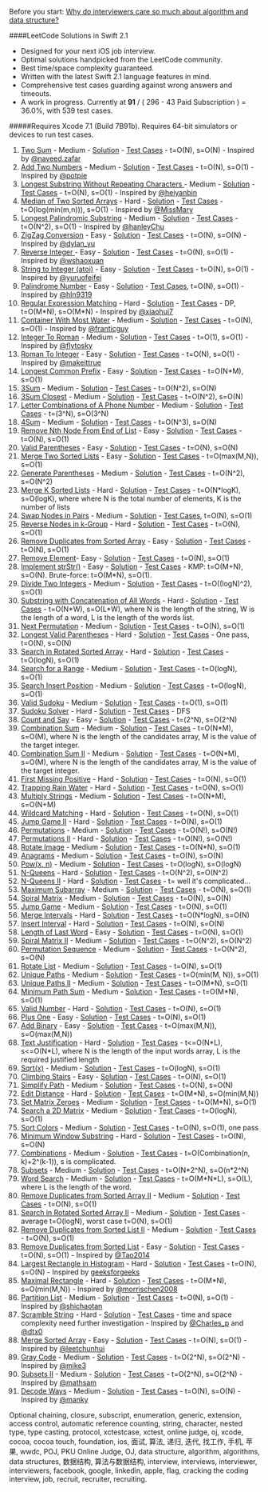 Before you start: [Why do interviewers care so much about algorithm and data structure?](https://www.quora.com/Why-do-interviewers-care-so-much-about-algorithm-and-data-structure)

####LeetCode Solutions in Swift 2.1
* Designed for your next iOS job interview.
* Optimal solutions handpicked from the LeetCode community.
* Best time/space complexity guaranteed.
* Written with the latest Swift 2.1 language features in mind.
* Comprehensive test cases guarding against wrong answers and timeouts.
* A work in progress. Currently at **91** / ( 296 - 43 Paid Subscription ) = 36.0%, with 539 test cases.

#####Requires Xcode 7.1 (Build 7B91b). Requires 64-bit simulators or devices to run test cases.

1. [Two Sum](https://oj.leetcode.com/problems/two-sum/) - Medium - [Solution](./Solutions/Solutions/Medium/Medium_001_Two_Sum.swift) - [Test Cases](./Solutions/SolutionsTests/Medium/Medium_001_Two_Sum_Test.swift) - t=O(N), s=O(N) - Inspired by [@naveed.zafar](https://leetcode.com/discuss/10947/accepted-c-o-n-solution)
2. [Add Two Numbers](https://oj.leetcode.com/problems/add-two-numbers/) - Medium - [Solution](./Solutions/Solutions/Medium/Medium_002_Add_Two_Numbers.swift) - [Test Cases](./Solutions/SolutionsTests/Medium/Medium_002_Add_Two_Numbers_Test.swift) - t=O(N), s=O(1) - Inspired by [@potpie](https://leetcode.com/discuss/2308/is-this-algorithm-optimal-or-what)
3. [Longest Substring Without Repeating Characters ](https://oj.leetcode.com/problems/longest-substring-without-repeating-characters/) - Medium - [Solution](./Solutions/Solutions/Medium/Medium_003_Longest_Substring_Without_Repeating_Characters.swift) - [Test Cases](./Solutions/SolutionsTests/Medium/Medium_003_Longest_Substring_Without_Repeating_Characters_Test.swift) - t=O(N), s=O(1) - Inspired by [@heiyanbin](https://leetcode.com/discuss/6168/my-o-n-solution)
4. [Median of Two Sorted Arrays](https://oj.leetcode.com/problems/median-of-two-sorted-arrays/) - Hard - [Solution](./Solutions/Solutions/Hard/Hard_004_Median_Of_Two_Sorted_Arrays.swift) - [Test Cases](./Solutions/SolutionsTests/Hard/Hard_004_Median_Of_Two_Sorted_Arrays_Test.swift) - t=O(log(min(m,n))), s=O(1) - Inspired by [@MissMary](https://leetcode.com/discuss/15790/share-my-o-log-min-m-n-solution-with-explanation)
5. [Longest Palindromic Substring](https://oj.leetcode.com/problems/longest-palindromic-substring/) - Medium - [Solution](./Solutions/Solutions/Medium/Medium_005_Longest_Palindromic_Substring.swift) - [Test Cases](./Solutions/SolutionsTests/Medium/Medium_005_Longest_Palindromic_Substring_Test.swift) - t=O(N^2), s=O(1) - Inspired by [@hanleyChu](https://leetcode.com/discuss/9948/a-very-brief-o-n-time-o-1-space-solution-ac)
6. [ZigZag Conversion](https://oj.leetcode.com/problems/zigzag-conversion/) - Easy - [Solution](./Solutions/Solutions/Easy/Easy_006_ZigZag_Conversion.swift) - [Test Cases](./Solutions/SolutionsTests/Easy/Easy_006_ZigZag_Conversion_Test.swift) - t=O(N), s=O(N) - Inspired by [@dylan_yu](https://leetcode.com/discuss/10493/easy-to-understand-java-solution)
7. [Reverse Integer ](https://oj.leetcode.com/problems/reverse-integer/) - Easy - [Solution](./Solutions/Solutions/Easy/Easy_007_Reverse_Integer.swift) - [Test Cases](./Solutions/SolutionsTests/Easy/Easy_007_Reverse_Integer_Test.swift) - t=O(N), s=O(1) - Inspired by [@wshaoxuan](https://oj.leetcode.com/discuss/120/how-do-we-handle-the-overflow-case)
8. [String to Integer (atoi)](https://oj.leetcode.com/problems/string-to-integer-atoi/) - Easy - [Solution](./Solutions/Solutions/Easy/Easy_008_String_to_Integer_atoi.swift) - [Test Cases](./Solutions/SolutionsTests/Easy/Easy_008_String_to_Integer_atoi_Test.swift) - t=O(N), s=O(1) - Inspired by [@yuruofeifei](https://leetcode.com/discuss/8886/my-simple-solution)
9. [Palindrome Number](https://oj.leetcode.com/problems/palindrome-number/) - Easy - [Solution](./Solutions/Solutions/Easy/Easy_009_Palindrome_Number.swift) - [Test Cases](./Solutions/SolutionsTests/Easy/Easy_009_Palindrome_Number_Test.swift), t=O(N), s=O(1) - Inspired by [@hln9319](https://leetcode.com/discuss/12693/neat-ac-java-code-o-n-time-complexity)
10. [Regular Expression Matching](https://oj.leetcode.com/problems/regular-expression-matching/) - Hard - [Solution](./Solutions/Solutions/Hard/Hard_010_Regular_Expression_Matching.swift) - [Test Cases](./Solutions/SolutionsTests/Hard/Hard_010_Regular_Expression_Matching_Test.swift) - DP, t=O(M\*N), s=O(M\*N) - Inspired by [@xiaohui7](https://leetcode.com/discuss/18970/concise-recursive-and-dp-solutions-with-full-explanation-in)
11. [Container With Most Water](https://leetcode.com/problems/container-with-most-water/) - Medium - [Solution](./Solutions/Solutions/Medium/Medium_011_Container_With_Most_Water.swift) - [Test Cases](./Solutions/SolutionsTests/Medium/Medium_011_Container_With_Most_Water_Test.swift) - t=O(N), s=O(1) - Inspired by [@franticguy](https://leetcode.com/discuss/14610/very-simple-o-n-solution)
12. [Integer To Roman](https://leetcode.com/problems/integer-to-roman/) - Medium - [Solution](./Solutions/Solutions/Medium/Medium_012_Integer_To_Roman.swift) - [Test Cases](./Solutions/SolutionsTests/Medium/Medium_012_Integer_To_Roman_Test.swift) - t=O(1), s=O(1) - Inspired by [@flytosky](https://leetcode.com/discuss/1208/how-to-improve-code)
13. [Roman To Integer](https://leetcode.com/problems/roman-to-integer/) - Easy - [Solution](./Solutions/Solutions/Easy/Easy_013_Roman_To_Integer.swift) - [Test Cases](./Solutions/SolutionsTests/Easy/Easy_013_Roman_To_Integer_Test.swift) - t=O(N), s=O(1) - Inspired by [@makeittrue](https://leetcode.com/discuss/2369/solution-for-this-question-but-dont-know-there-any-easier-way)
14. [Longest Common Prefix](https://leetcode.com/problems/longest-common-prefix/) - Easy - [Solution](./Solutions/Solutions/Easy/Easy_014_Longest_Common_Prefix.swift) - [Test Cases](./Solutions/SolutionsTests/Easy/Easy_014_Longest_Common_Prefix_Test.swift) - t=O(N\*M), s=O(1)
15. [3Sum](https://leetcode.com/problems/3sum/) - Medium - [Solution](./Solutions/Solutions/Medium/Medium_015_3Sum.swift) - [Test Cases](./Solutions/SolutionsTests/Medium/Medium_015_3Sum_Test.swift) - t=O(N^2), s=O(N)
16. [3Sum Closest](https://leetcode.com/problems/3sum-closest/) - Medium - [Solution](./Solutions/Solutions/Medium/Medium_016_3Sum_Closest.swift) - [Test Cases](./Solutions/SolutionsTests/Medium/Medium_016_3Sum_Closest_Test.swift) - t=O(N^2), s=O(N)
17. [Letter Combinations of A Phone Number](https://leetcode.com/problems/letter-combinations-of-a-phone-number/) - Medium - [Solution](./Solutions/Solutions/Medium/Medium_017_Letter_Combinations_Of_A_Phone_Number.swift) - [Test Cases](./Solutions/SolutionsTests/Medium/Medium_017_Letter_Combinations_Of_A_Phone_Number_Test.swift) - t=(3^N), s=O(3^N)
18. [4Sum](https://leetcode.com/problems/4sum/) - Medium - [Solution](./Solutions/Solutions/Medium/Medium_018_4Sum.swift) - [Test Cases](./Solutions/SolutionsTests/Medium/Medium_018_4Sum_Test.swift) - t=O(N^3), s=O(N)
19. [Remove Nth Node From End of List](https://leetcode.com/problems/remove-nth-node-from-end-of-list/) - Easy - [Solution](./Solutions/Solutions/Easy/Easy_019_Remove_Nth_Node_From_End_Of_List.swift) - [Test Cases](./Solutions/SolutionsTests/Easy/Easy_019_Remove_Nth_Node_From_End_Of_List_Test.swift) - t=O(N), s=O(1)
20. [Valid Parentheses](https://leetcode.com/problems/valid-parentheses/) - Easy - [Solution](./Solutions/Solutions/Easy/Easy_020_Valid_Parentheses.swift) - [Test Cases](./Solutions/SolutionsTests/Easy/Easy_020_Valid_Parentheses_Test.swift) - t=O(N), s=O(N)
21. [Merge Two Sorted Lists](https://leetcode.com/problems/merge-two-sorted-lists/) - Easy - [Solution](./Solutions/Solutions/Easy/Easy_021_Merge_Two_Sorted_Lists.swift) - [Test Cases](./Solutions/SolutionsTests/Easy/Easy_021_Merge_Two_Sorted_Lists_Test.swift) - t=O(max(M,N)), s=O(1)
22. [Generate Parentheses](https://leetcode.com/problems/generate-parentheses/) - Medium - [Solution](./Solutions/Solutions/Medium/Medium_022_Generate_Parentheses.swift) - [Test Cases](./Solutions/SolutionsTests/Medium/Medium_022_Generate_Parentheses_Test.swift) - t=O(N^2), s=O(N^2)
23. [Merge K Sorted Lists](https://leetcode.com/problems/merge-k-sorted-lists/) - Hard - [Solution](./Solutions/Solutions/Hard/Hard_023_Merge_K_Sorted_Lists.swift) - [Test Cases](./Solutions/SolutionsTests/Hard/Hard_023_Merge_K_Sorted_Lists_Test.swift) - t=O(N\*logK), s=O(logK), where where N is the total number of elements, K is the number of lists
24. [Swap Nodes in Pairs](https://leetcode.com/problems/swap-nodes-in-pairs/) - Medium - [Solution](./Solutions/Solutions/Medium/Medium_024_Swap_Nodes_In_Pairs.swift) - [Test Cases](./Solutions/SolutionsTests/Medium/Medium_024_Swap_Nodes_In_Pairs_Test.swift), t=O(N), s=O(1)
25. [Reverse Nodes in k-Group](https://leetcode.com/problems/reverse-nodes-in-k-group/) - Hard - [Solution](./Solutions/Solutions/Hard/Hard_025_Reverse_Nodes_In_K_Group.swift) - [Test Cases](./Solutions/SolutionsTests/Hard/Hard_025_Reverse_Nodes_In_K_Group_Test.swift) - t=O(N), s=O(1)
26. [Remove Duplicates from Sorted Array](https://leetcode.com/problems/remove-duplicates-from-sorted-array/) - Easy - [Solution](./Solutions/Solutions/Easy/Easy_026_Remove_Duplicates_from_Sorted_Array.swift) - [Test Cases](./Solutions/SolutionsTests/Easy/Easy_026_Remove_Duplicates_from_Sorted_Array_Test.swift) - t=O(N), s=O(1)
27. [Remove Element](https://leetcode.com/problems/remove-element/)- Easy - [Solution](./Solutions/Solutions/Easy/Easy_027_Remove_Element.swift) - [Test Cases](./Solutions/SolutionsTests/Easy/Easy_027_Remove_Element_Test.swift) - t=O(N), s=O(1)
28. [Implement strStr()](https://leetcode.com/problems/implement-strstr/) - Easy - [Solution](./Solutions/Solutions/Easy/Easy_028_Implement_StrStr.swift) - [Test Cases](./Solutions/SolutionsTests/Easy/Easy_028_Implement_StrStr_Test.swift) - KMP: t=O(M+N), s=O(N). Brute-force: t=O(M\*N), s=O(1).
29. [Divide Two Integers](https://leetcode.com/problems/divide-two-integers/) - Medium - [Solution](./Solutions/Solutions/Medium/Medium_029_Divide_Two_Integers.swift) - [Test Cases](./Solutions/SolutionsTests/Medium/Medium_029_Divide_Two_Integers_Test.swift) - t=O((logN)^2), s=O(1)
30. [Substring with Concatenation of All Words](https://leetcode.com/problems/substring-with-concatenation-of-all-words/) - Hard - [Solution](./Solutions/Solutions/Hard/Hard_030_Substring_With_Concatenation_Of_All_Words.swift) - [Test Cases](./Solutions/SolutionsTests/Hard/Hard_030_Substring_With_Concatenation_Of_All_Words_Test.swift) - t=O(N\*W), s=O(L\*W), where N is the length of the string, W is the length of a word, L is the length of the words list.
31. [Next Permutation](https://leetcode.com/problems/next-permutation/) - Medium - [Solution](./Solutions/Solutions/Medium/Medium_031_Next_Permutation.swift) - [Test Cases](./Solutions/SolutionsTests/Medium/Medium_031_Next_Permutation_Test.swift) - t=O(N), s=O(1)
32. [Longest Valid Parentheses](https://leetcode.com/problems/longest-valid-parentheses/) - Hard - [Solution](./Solutions/Solutions/Hard/Hard_032_Longest_Valid_Parentheses.swift) - [Test Cases](./Solutions/SolutionsTests/Hard/Hard_032_Longest_Valid_Parentheses_Test.swift) - One pass, t=O(N), s=O(N)
33. [Search in Rotated Sorted Array](https://leetcode.com/problems/search-in-rotated-sorted-array/) - Hard - [Solution](./Solutions/Solutions/Hard/Hard_033_Search_In_Rotated_Sorted_Array.swift) - [Test Cases](./Solutions/SolutionsTests/Hard/Hard_033_Search_In_Rotated_Sorted_Array_Test.swift) - t=O(logN), s=O(1)
34. [Search for a Range](https://leetcode.com/problems/search-for-a-range/) - Medium - [Solution](./Solutions/Solutions/Medium/Medium_034_Search_For_A_Range.swift) - [Test Cases](./Solutions/SolutionsTests/Medium/Medium_034_Search_For_A_Range_Test.swift) - t=O(logN), s=O(1)
35. [Search Insert Position](https://leetcode.com/problems/search-insert-position/) - Medium - [Solution](./Solutions/Solutions/Medium/Medium_035_Search_Insert_Position.swift) - [Test Cases](./Solutions/SolutionsTests/Medium/Medium_035_Search_Insert_Position_Test.swift) - t=O(logN), s=O(1)
36. [Valid Sudoku](https://leetcode.com/problems/valid-sudoku/) - Medium - [Solution](./Solutions/Solutions/Easy/Easy_036_Valid_Sudoku.swift) - [Test Cases](./Solutions/SolutionsTests/Easy/Easy_036_Valid_Sudoku_Test.swift) - t=O(1), s=O(1)
37. [Sudoku Solver](https://leetcode.com/problems/sudoku-solver/) - Hard - [Solution](./Solutions/Solutions/Hard/Hard_037_Sudoku_Solver.swift) - [Test Cases](./Solutions/SolutionsTests/Hard/Hard_037_Sudoku_Solver_Test.swift) - DFS
38. [Count and Say](https://leetcode.com/problems/count-and-say/) - Easy - [Solution](./Solutions/Solutions/Easy/Easy_038_Count_And_Say.swift) - [Test Cases](./Solutions/SolutionsTests/Easy/Easy_038_Count_And_Say_Test.swift) - t=(2^N), s=O(2^N)
39. [Combination Sum](https://leetcode.com/problems/combination-sum/) - Medium - [Solution](./Solutions/Solutions/Medium/Medium_039_Combination_Sum.swift) - [Test Cases](./Solutions/SolutionsTests/Medium/Medium_039_Combination_Sum_Test.swift) - t=O(N*M), s=O(M), where N is the length of the candidates array, M is the value of the target integer.
40. [Combination Sum II](https://leetcode.com/problems/combination-sum-ii/) - Medium - [Solution](./Solutions/Solutions/Medium/Medium_040_Combination_Sum_II.swift) - [Test Cases](./Solutions/SolutionsTests/Medium/Medium_040_Combination_Sum_II_Test.swift) - t=O(N*M), s=O(M), where N is the length of the candidates array, M is the value of the target integer.
41. [First Missing Positive](https://leetcode.com/problems/first-missing-positive/) - Hard - [Solution](./Solutions/Solutions/Hard/Hard_041_First_Missing_Positive.swift) - [Test Cases](./Solutions/SolutionsTests/Hard/Hard_041_First_Missing_Positive_Test.swift) - t=O(N), s=O(1)
42. [Trapping Rain Water](https://leetcode.com/problems/trapping-rain-water/) - Hard - [Solution](./Solutions/Solutions/Hard/Hard_042_Trapping_Rain_Water.swift) - [Test Cases](./Solutions/SolutionsTests/Hard/Hard_042_Trapping_Rain_Water_Test.swift) - t=O(N), s=O(1)
43. [Multiply Strings](https://leetcode.com/problems/multiply-strings/) - Medium - [Solution](./Solutions/Solutions/Medium/Medium_043_Multiply_Strings.swift) - [Test Cases](./Solutions/SolutionsTests/Medium/Medium_043_Multiply_Strings_Test.swift) - t=O(N\*M), s=O(N+M)
44. [Wildcard Matching](https://leetcode.com/problems/wildcard-matching/) - Hard - [Solution](./Solutions/Solutions/Hard/Hard_044_Wildcard_Matching.swift) - [Test Cases](./Solutions/SolutionsTests/Hard/Hard_044_Wildcard_Matching_Test.swift) - t=O(N), s=O(1)
45. [Jump Game II](https://leetcode.com/problems/jump-game-ii/) - Hard - [Solution](./Solutions/Solutions/Hard/Hard_045_Jump_Game_II.swift) - [Test Cases](./Solutions/SolutionsTests/Hard/Hard_045_Jump_Game_II_Test.swift) - t=O(N), s=O(1)
46. [Permutations](https://leetcode.com/problems/permutations/) - Medium - [Solution](./Solutions/Solutions/Medium/Medium_046_Permutations.swift) - [Test Cases](./Solutions/SolutionsTests/Medium/Medium_046_Permutations_Test.swift) - t=O(N!), s=O(N!)
47. [Permutations II](https://leetcode.com/problems/permutations-ii/) - Hard - [Solution](./Solutions/Solutions/Hard/Hard_047_Permutations_II.swift) - [Test Cases](./Solutions/SolutionsTests/Hard/Hard_047_Permutations_II_Test.swift) - t=O(N!), s=O(N!)
48. [Rotate Image](https://leetcode.com/problems/rotate-image/) - Medium - [Solution](./Solutions/Solutions/Medium/Medium_048_Rotate_Image.swift) - [Test Cases](./Solutions/SolutionsTests/Medium/Medium_048_Rotate_Image_Test.swift) - t=O(N\*N), s=O(1)
49. [Anagrams](https://leetcode.com/problems/anagrams/) - Medium - [Solution](./Solutions/Solutions/Medium/Medium_049_Anagrams.swift) - [Test Cases](./Solutions/SolutionsTests/Medium/Medium_049_Anagrams_Test.swift) - t=O(N), s=O(N)
50. [Pow(x, n)](https://leetcode.com/problems/powx-n/) - Medium - [Solution](./Solutions/Solutions/Medium/Medium_050_Pow_X_N.swift) - [Test Cases](./Solutions/SolutionsTests/Medium/Medium_050_Pow_X_N_Test.swift) - t=O(logN), s=O(logN) 
51. [N-Queens](https://leetcode.com/problems/n-queens/) - Hard - [Solution](./Solutions/Solutions/Hard/Hard_051_N_Queens.swift) - [Test Cases](./Solutions/SolutionsTests/Hard/Hard_051_N_Queens_Test.swift) - t=O(N^2), s=O(N^2)
52. [N-Queens II](https://leetcode.com/problems/n-queens-ii/) - Hard - [Solution](./Solutions/Solutions/Hard/Hard_052_N_Queens_II.swift) - [Test Cases](./Solutions/SolutionsTests/Hard/Hard_052_N_Queens_II_Test.swift) - t= well it's complicated...
53. [Maximum Subarray](https://leetcode.com/problems/maximum-subarray/) - Medium - [Solution](./Solutions/Solutions/Medium/Medium_053_Maximum_Subarray.swift) - [Test Cases](./Solutions/SolutionsTests/Medium/Medium_053_Maximum_Subarray_Test.swift) - t=O(N), s=O(1)
54. [Spiral Matrix](https://leetcode.com/problems/spiral-matrix/) - Medium - [Solution](./Solutions/Solutions/Medium/Medium_054_Spiral_Matrix.swift) - [Test Cases](./Solutions/SolutionsTests/Medium/Medium_054_Spiral_Matrix_Test.swift) - t=O(N), s=O(N)
55. [Jump Game](https://leetcode.com/problems/jump-game/) - Medium - [Solution](./Solutions/Solutions/Medium/Medium_055_Jump_Game.swift) - [Test Cases](./Solutions/SolutionsTests/Medium/Medium_055_Jump_Game_Test.swift) - t=O(N), s=O(1)
56. [Merge Intervals](https://leetcode.com/problems/merge-intervals/) - Hard - [Solution](./Solutions/Solutions/Hard/Hard_056_Merge_Intervals.swift) - [Test Cases](./Solutions/SolutionsTests/Hard/Hard_056_Merge_Intervals_Test.swift) - t=O(N\*logN), s=O(N)
57. [Insert Interval](https://leetcode.com/discuss/3971/in-place-solution-ask-for-suggestion) - Hard - [Solution](./Solutions/Solutions/Hard/Hard_057_Insert_Interval.swift) - [Test Cases](./Solutions/SolutionsTests/Hard/Hard_057_Insert_Interval_Test.swift) - t=O(N), s=O(N)
58. [Length of Last Word](https://leetcode.com/problems/length-of-last-word/) - Easy - [Solution](./Solutions/Solutions/Easy/Easy_058_Length_Of_Last_Word.swift) - [Test Cases](./Solutions/SolutionsTests/Easy/Easy_058_Length_Of_Last_Word_Test.swift) - t=O(N), s=O(1)
59. [Spiral Matrix II](https://leetcode.com/problems/spiral-matrix-ii/) - Medium - [Solution](./Solutions/Solutions/Medium/Medium_059_Spiral_Matrix_II.swift) - [Test Cases](./Solutions/SolutionsTests/Medium/Medium_059_Spiral_Matrix_II_Test.swift) - t=O(N^2), s=O(N^2)
60. [Permutation Sequence](https://leetcode.com/problems/permutation-sequence/) - Medium - [Solution](./Solutions/Solutions/Medium/Medium_060_Permutation_Sequence.swift) - [Test Cases](./Solutions/SolutionsTests/Medium/Medium_060_Permutation_Sequence_Test.swift) - t=O(N^2), s=O(N)
61. [Rotate List](https://leetcode.com/problems/rotate-list/) - Medium - [Solution](./Solutions/Solutions/Medium/Medium_061_Rotate_List.swift) - [Test Cases](./Solutions/SolutionsTests/Medium/Medium_061_Rotate_List_Test.swift) - t=O(N), s=O(1)
62. [Unique Paths](https://leetcode.com/problems/unique-paths/) - Medium - [Solution](./Solutions/Solutions/Medium/Medium_062_Unique_Paths.swift) - [Test Cases](./Solutions/SolutionsTests/Medium/Medium_062_Unique_Paths_Test.swift) - t=O(min(M, N)), s=O(1)
63. [Unique Paths II](https://leetcode.com/problems/unique-paths-ii/) - Medium - [Solution](./Solutions/Solutions/Medium/Medium_063_Unique_Paths_II.swift) - [Test Cases](./Solutions/SolutionsTests/Medium/Medium_063_Unique_Paths_II_Test.swift) - t=O(M\*N), s=O(1)
64. [Minimum Path Sum](https://leetcode.com/problems/minimum-path-sum/) - Medium - [Solution](./Solutions/Solutions/Medium/Medium_064_Minimum_Path_Sum.swift) - [Test Cases](./Solutions/SolutionsTests/Medium/Medium_064_Minimum_Path_Sum_Test.swift) - t=O(M\*N), s=O(1)
65. [Valid Number](https://leetcode.com/problems/valid-number/) - Hard - [Solution](./Solutions/Solutions/Hard/Hard_065_Valid_Number.swift) - [Test Cases](./Solutions/SolutionsTests/Hard/Hard_065_Valid_Number_Test.swift) - t=O(N), s=O(1)
66. [Plus One](https://leetcode.com/problems/plus-one/) - Easy - [Solution](./Solutions/Solutions/Easy/Easy_066_Plus_One.swift) - [Test Cases](./Solutions/SolutionsTests/Easy/Easy_066_Plus_One_Test.swift) - t=O(N), s=O(1)
67. [Add Binary](https://leetcode.com/problems/add-binary/) - Easy - [Solution](./Solutions/Solutions/Easy/Easy_067_Add_Binary.swift) - [Test Cases](./Solutions/SolutionsTests/Easy/Easy_067_Add_Binary_Test.swift) - t=O(max(M,N)), s=O(max(M,N))
68. [Text Justification](https://leetcode.com/problems/text-justification/) - Hard - [Solution](./Solutions/Solutions/Hard/Hard_068_Text_Justification.swift) - [Test Cases](./Solutions/SolutionsTests/Hard/Hard_068_Text_Justification_Test.swift) - t<=O(N\*L), s<=O(N\*L), where N is the length of the input words array, L is the required justified length
69. [Sqrt(x)](https://leetcode.com/problems/sqrtx/) - Medium - [Solution](./Solutions/Solutions/Medium/Medium_069_Sqrt_X.swift) - [Test Cases](https://github.com/diwu/LeetCode-Solutions-in-Swift/blob/master/Solutions/SolutionsTests/Medium/Medium_069_Sqrt_X_Test.swift) - t=O(logN), s=O(1)
70. [Climbing Stairs](https://leetcode.com/problems/climbing-stairs/) - Easy - [Solution](./Solutions/Solutions/Easy/Easy_070_Climbing_Stairs.swift) - [Test Cases](./Solutions/SolutionsTests/Easy/Easy_070_Climbing_Stairs_Test.swift) - t=O(N), s=O(1)
71. [Simplify Path](https://leetcode.com/problems/simplify-path/) - Medium - [Solution](./Solutions/Solutions/Medium/Medium_071_Simplify_Path.swift) - [Test Cases](./Solutions/SolutionsTests/Medium/Medium_071_Simplify_Path_Test.swift) - t=O(N), s=O(N)
72. [Edit Distance](https://leetcode.com/problems/edit-distance/) - Hard - [Solution](./Solutions/Solutions/Hard/Hard_072_Edit_Distance.swift) - [Test Cases](./Solutions/SolutionsTests/Hard/Hard_072_Edit_Distance_Test.swift) - t=O(M\*N), s=O(min(M,N))
73. [Set Matrix Zeroes](https://leetcode.com/problems/set-matrix-zeroes/) - Medium - [Solution](./Solutions/Solutions/Medium/Medium_073_Set_Matrix_Zeroes.swift) - [Test Cases](./Solutions/SolutionsTests/Medium/Medium_073_Set_Matrix_Zeroes_Test.swift) - t=O(M\*N), s=O(1)
74. [Search a 2D Matrix](https://leetcode.com/problems/search-a-2d-matrix/) - Medium - [Solution](./Solutions/Solutions/Medium/Medium_074_Search_A_2D_Matrix.swift) - [Test Cases](./Solutions/SolutionsTests/Medium/Medium_074_Search_A_2D_Matrix_Test.swift) - t=O(logN), s=O(1)
75. [Sort Colors](https://leetcode.com/problems/sort-colors/) - Medium - [Solution](./Solutions/Solutions/Medium/Medium_075_Sort_Colors.swift) - [Test Cases](./Solutions/SolutionsTests/Medium/Medium_075_Sort_Colors_Test.swift) - t=O(N), s=O(1), one pass
76. [Minimum Window Substring](https://leetcode.com/problems/minimum-window-substring/) - Hard - [Solution](./Solutions/Solutions/Hard/Hard_076_Minimum_Window_Substring.swift) - [Test Cases](./Solutions/SolutionsTests/Hard/Hard_076_Minimum_Window_Substring_Test.swift) - t=O(N), s=O(N)
77. [Combinations](https://leetcode.com/problems/combinations/) - Medium - [Solution](./Solutions/Solutions/Medium/Medium_077_Combinations.swift) - [Test Cases](./Solutions/SolutionsTests/Medium/Medium_077_Combinations_Test.swift) - t=O(Combination(n, k)+2^(k-1)), s is complicated.
78. [Subsets](https://leetcode.com/problems/subsets/) - Medium - [Solution](./Solutions/Solutions/Medium/Medium_078_Subsets.swift) - [Test Cases](./Solutions/SolutionsTests/Medium/Medium_078_Subsets_Test.swift) - t=O(N\*2^N), s=O(n\*2^N)
79. [Word Search](https://leetcode.com/problems/word-search/) - Medium - [Solution](./Solutions/Solutions/Medium/Medium_079_Word_Search.swift) - [Test Cases](./Solutions/SolutionsTests/Medium/Medium_079_Word_Search_Test.swift) - t=O(M\*N\*L), s=O(L), where L is the length of the word.
80. [Remove Duplicates from Sorted Array II](https://leetcode.com/problems/remove-duplicates-from-sorted-array-ii/) - Medium - [Solution](./Solutions/Solutions/Medium/Medium_080_Remove_Duplicates_From_Sorted_Array_II.swift) - [Test Cases](./Solutions/SolutionsTests/Medium/Medium_080_Remove_Duplicates_From_Sorted_Array_II_Test.swift) - t=O(N), s=O(1)
81. [Search in Rotated Sorted Array II](https://leetcode.com/problems/search-in-rotated-sorted-array-ii/) - Medium - [Solution](./Solutions/Solutions/Medium/Medium_081_Search_In_Rotated_Sorted_Array_II.swift) - [Test Cases](./Solutions/SolutionsTests/Medium/Medium_081_Search_In_Rotated_Sorted_Array_II_Test.swift) - average t=O(logN), worst case t=O(N), s=O(1) 
82. [Remove Duplicates from Sorted List II](https://leetcode.com/problems/remove-duplicates-from-sorted-list-ii/) - Medium - [Solution](./Solutions/Solutions/Medium/Medium_082_Remove_Duplicates_From_Sorted_List_II.swift) - [Test Cases](./Solutions/SolutionsTests/Medium/Medium_082_Remove_Duplicates_From_Sorted_List_II_Test.swift) - t=O(N), s=O(1)
83. [Remove Duplicates from Sorted List](https://leetcode.com/problems/remove-duplicates-from-sorted-list/) - Easy - [Solution](./Solutions/Solutions/Easy/Easy_083_Remove_Duplicates_From_Sorted_List.swift) - [Test Cases](./Solutions/SolutionsTests/Easy/Easy_083_Remove_Duplicates_From_Sorted_List_Test.swift) - t=O(N), s=O(1) - Inspired by [@Tao2014](https://leetcode.com/discuss/7188/concise-solution-and-memory-freeing)
84. [Largest Rectangle in Histogram](https://leetcode.com/problems/largest-rectangle-in-histogram/) - Hard - [Solution](./Solutions/Solutions/Hard/Hard_084_Largest_Rectangle_In_Histogram.swift) - [Test Cases](./Solutions/SolutionsTests/Hard/Hard_084_Largest_Rectangle_In_Histogram_Test.swift) - t=O(N), s=O(N) - Inspired by [geeksforgeeks](http://www.geeksforgeeks.org/largest-rectangle-under-histogram/)
85. [Maximal Rectangle](https://leetcode.com/problems/maximal-rectangle/) - Hard - [Solution](./Solutions/Solutions/Hard/Hard_085_Maximal_Rectangle.swift) - [Test Cases](./Solutions/SolutionsTests/Hard/Hard_085_Maximal_Rectangle_Test.swift) - t=O(M\*N), s=O(min(M,N)) - Inspired by [@morrischen2008](https://leetcode.com/discuss/20240/share-my-dp-solution)
86. [Partition List](https://leetcode.com/problems/partition-list/) - Medium - [Solution](./Solutions/Solutions/Medium/Medium_086_Partition_List.swift) - [Test Cases](./Solutions/SolutionsTests/Medium/Medium_086_Partition_List_Test.swift) - t=O(N), s=O(1) - Inspired by [@shichaotan](https://leetcode.com/discuss/21032/very-concise-one-pass-solution)
87. [Scramble String](https://leetcode.com/problems/scramble-string/) - Hard - [Solution](./Solutions/Solutions/Hard/Hard_087_Scramble_String.swift) - [Test Cases](./Solutions/SolutionsTests/Hard/Hard_087_Scramble_String_Test.swift) - time and space complexity need further investigation - Inspired by [@Charles_p](https://leetcode.com/discuss/3632/any-better-solution) and [@dtx0](https://leetcode.com/discuss/3632/any-better-solution)
88. [Merge Sorted Array](https://leetcode.com/problems/merge-sorted-array/) - Easy - [Solution](./Solutions/Solutions/Easy/Easy_088_Merge_Sorted_Array.swift) - [Test Cases](./Solutions/SolutionsTests/Easy/Easy_088_Merge_Sorted_Array_Test.swift) - t=O(N), s=O(1) - Inspired by [@leetchunhui](https://leetcode.com/discuss/8233/this-is-my-ac-code-may-help-you)
89. [Gray Code](https://leetcode.com/problems/gray-code/) - Medium - [Solution](./Solutions/Solutions/Medium/Medium_089_Gray_Code.swift) - [Test Cases](./Solutions/SolutionsTests/Medium/Medium_089_Gray_Code_Test.swift) - t=O(2^N), s=O(2^N) - Inspired by [@mike3](https://leetcode.com/discuss/2978/what-solution-gray-code-problem-extra-space-used-recursion)
90. [Subsets II](https://leetcode.com/problems/subsets-ii/) - Medium - [Solution](./Solutions/Solutions/Medium/Medium_090_Subsets_II.swift) - [Test Cases](./Solutions/SolutionsTests/Medium/Medium_090_Subsets_II_Test.swift) - t=O(2^N), s=O(2^N) - Inspired by [@mathsam](https://leetcode.com/discuss/14902/c-solution-and-explanation)
91. [Decode Ways](https://leetcode.com/problems/decode-ways/) - Medium - [Solution](./Solutions/Solutions/Medium/Medium_091_Decode_Ways.swift) - [Test Cases](./Solutions/SolutionsTests/Medium/Medium_091_Decode_Ways_Test.swift) - t=O(N), s=O(N) - Inspired by [@manky](https://leetcode.com/discuss/8527/dp-solution-java-for-reference)

Optional chaining, closure, subscript, enumeration, generic, extension, access control, automatic reference counting, string, character, nested type, type casting, protocol, xctestcase, xctest, online judge, oj, xcode, cocoa, cocoa touch, foundation, ios, 面试, 算法, 递归, 迭代, 找工作, 手机, 苹果, wwdc, POJ, PKU Online Judge, OJ, data structure, algorithm, algorithms, data structures, 数据结构, 算法与数据结构, interview, interviews, interviewer, interviewers, facebook, google, linkedin, apple, flag, cracking the coding interview, job, recruit, recruiter, recruiting.
